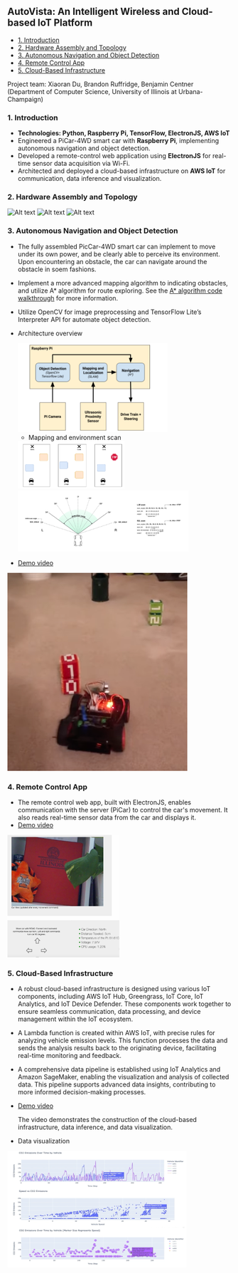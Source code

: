 ## AutoVista: An Intelligent Wireless and Cloud-based IoT Platform
+ [1. Introduction](#1-introduction)
+ [2. Hardware Assembly and Topology](#2-Hardware-Assembly-and-Topology)
+ [3. Autonomous Navigation and Object Detection](#3-Autonomous-Navigation-and-Object-Detection)
+ [4. Remote Control App](#4-Remote-Control-App)
+ [5. Cloud-Based Infrastructure](#5-Cloud-Based-Infrastructure)
  
Project team: Xiaoran Du, Brandon Ruffridge, Benjamin Centner (Department of Computer Science, University of Illinois at Urbana-Champaign)

### 1. Introduction
+ **Technologies: Python, Raspberry Pi, TensorFlow, ElectronJS, AWS IoT**
+ Engineered a PiCar-4WD smart car with **Raspberry Pi**, implementing autonomous navigation and object detection.
+ Developed a remote-control web application using **ElectronJS** for real-time sensor data acquisition via Wi-Fi.
+ Architected and deployed a cloud-based infrastructure on **AWS IoT** for communication, data inference and visualization.

### 2. Hardware Assembly and Topology
<img src="hardware/assembly.jpg" alt="Alt text" width="32%"/> <img src="hardware/picar.jpg" alt="Alt text" width="33%"/>
<img src="hardware/Topology.jpg" alt="Alt text" width="70%"/>

### 3. Autonomous Navigation and Object Detection
+ The fully assembled PicCar-4WD smart car can implement to move under its own power, and be clearly able to perceive its environment. Upon encountering an obstacle, the car can navigate around the obstacle in soem fashions.
+ Implement a more advanced mapping algorithm to indicating obstacles, and utilize A* algorithm for route exploring. See the [A* algorithm code walkthrough](https://youtu.be/U0xKGmVCl6E) for more information.
+ Utilize OpenCV for image preprocessing and TensorFlow Lite’s Interpreter API for automate object detection.
+ Architecture overview
  
  <img src="diagrams/Architecture.png" alt="Alt text" width="70%"/>
  
  + Mapping and environment scan
  <img src="diagrams/obstacleSetup.png" alt="Alt text" width="50%"/>
  <img src="diagrams/walkthrough.jpg" alt="Alt text" width="80%"/>
  
+ [Demo video](https://youtube.com/shorts/dfeAq3dMvkA?feature=share)

[![Watch the video](diagrams/demo.png)](https://youtube.com/shorts/dfeAq3dMvkA?feature=share)

### 4. Remote Control App
+ The remote control web app, built with ElectronJS, enables communication with the server (PiCar) to control the car's movement. It also reads real-time sensor data from the car and displays it.
+ [Demo video](https://youtu.be/U0xKGmVCl6E)

<img src="diagrams/demo_app.png" alt="Alt text" width="50%"/>

### 5. Cloud-Based Infrastructure
+ A robust cloud-based infrastructure is designed using various IoT components, including AWS IoT Hub, Greengrass, IoT Core, IoT Analytics, and IoT Device Defender. These components work together to ensure seamless communication, data processing, and device management within the IoT ecosystem.
+ A Lambda function is created within AWS IoT, with precise rules for analyzing vehicle emission levels. This function processes the data and sends the analysis results back to the originating device, facilitating real-time monitoring and feedback.
+ A comprehensive data pipeline is established using IoT Analytics and Amazon SageMaker, enabling the visualization and analysis of collected data. This pipeline supports advanced data insights, contributing to more informed decision-making processes.
  
+ [Demo video](https://youtu.be/gOh5IIVipWs)
  
  The video demonstrates the construction of the cloud-based infrastructure, data inference, and data visualization.
  
+ Data visualization
  
<img src="diagrams/data_vis.png" alt="Alt text" width="80%"/>
